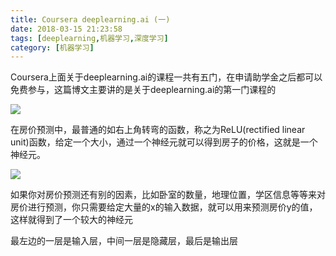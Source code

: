 ```yaml
---
title: Coursera deeplearning.ai (一)
date: 2018-03-15 21:23:58
tags: [deeplearning,机器学习,深度学习]
category: [机器学习]
---
```


Coursera上面关于deeplearning.ai的课程一共有五门，在申请助学金之后都可以免费参与，这篇博文主要讲的是关于deeplearning.ai的第一门课程的

<!--more-->

![](http://ooi9t4tvk.bkt.clouddn.com/18-3-15/44184824.jpg)

在房价预测中，最普通的如右上角转弯的函数，称之为ReLU(rectified linear unit)函数，给定一个大小，通过一个神经元就可以得到房子的价格，这就是一个神经元。

![](http://ooi9t4tvk.bkt.clouddn.com/18-3-15/68262402.jpg)

如果你对房价预测还有别的因素，比如卧室的数量，地理位置，学区信息等等来对房价进行预测，你只需要给定大量的x的输入数据，就可以用来预测房价y的值，这样就得到了一个较大的神经元

最左边的一层是输入层，中间一层是隐藏层，最后是输出层

